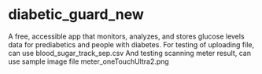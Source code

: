 # diabetic_guard_new
A free, accessible app that monitors, analyzes, and stores glucose levels data for prediabetics and people with diabetes.
For testing of uploading file, can use blood_sugar_track_sep.csv 
And testing scanning meter result, can use sample image file meter_oneTouchUltra2.png
